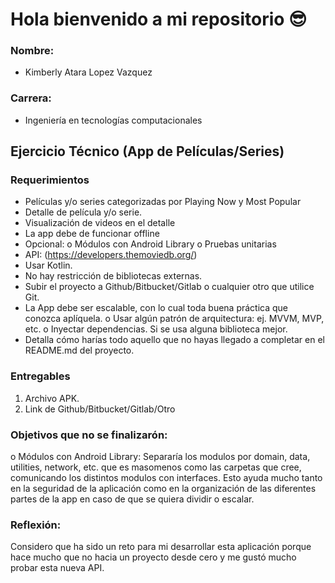 # Hola bienvenido a mi repositorio 😎

### Nombre:
 - Kimberly Atara Lopez Vazquez
### Carrera:
 - Ingeniería en tecnologías computacionales

## Ejercicio Técnico (App de Películas/Series)
### Requerimientos
 - Películas y/o series categorizadas por Playing Now y Most Popular
 - Detalle de película y/o serie.
 - Visualización de videos en el detalle
 - La app debe de funcionar offline
 - Opcional:
      o Módulos con Android Library
      o Pruebas unitarias
 - API: (https://developers.themoviedb.org/)
 - Usar Kotlin.
 - No hay restricción de bibliotecas externas.
 - Subir el proyecto a Github/Bitbucket/Gitlab o cualquier otro que utilice Git.
 - La App debe ser escalable, con lo cual toda buena práctica que conozca aplíquela.
      o Usar algún patrón de arquitectura: ej. MVVM, MVP, etc.
      o Inyectar dependencias. Si se usa alguna biblioteca mejor.
 - Detalla cómo harías todo aquello que no hayas llegado a completar en el README.md del
proyecto.

### Entregables
1. Archivo APK.
2. Link de Github/Bitbucket/Gitlab/Otro

### Objetivos que no se finalizarón:
o	Módulos con Android Library: Separaría los modulos por domain, data, utilities, network, etc. que es masomenos como las carpetas que cree, comunicando los distintos modulos con interfaces. Esto ayuda mucho tanto en la seguridad de la aplicación como en la organización de las diferentes partes de la app en caso de que se quiera dividir o escalar.

### Reflexión:
Considero que ha sido un reto para mi desarrollar esta aplicación porque hace mucho que no hacia un proyecto desde cero y me gustó mucho probar esta nueva API.
